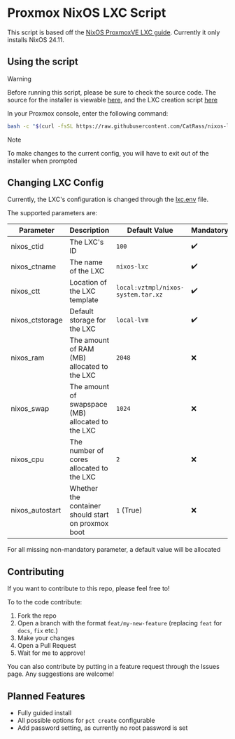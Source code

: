 # Proxmox NixOS LXC Script
This script is based off the [NixOS ProxmoxVE LXC guide](https://nixos.wiki/wiki/Proxmox_Linux_Container). Currently it only installs NixOS 24.11.

## Using the script
> [!WARNING] 
> Before running this script, please be sure to check the source code. The source for the installer is viewable [here](./install.sh), and the LXC creation script [here](./src/script.sh)

In your Proxmox console, enter the following command:
```bash
bash -c "$(curl -fsSL https://raw.githubusercontent.com/CatRass/nixos-lxc/refs/heads/main/install.sh)"
```
> [!NOTE]
>To make changes to the current config, you will have to exit out of the installer when prompted

## Changing LXC Config
Currently, the LXC's configuration is changed through the [lxc.env](./src/lxc.env) file.

The supported parameters are:

|Parameter|Description|Default Value|Mandatory|
|-|-|-|-|
nixos_ctid|The LXC's ID|`100`|✔️|
nixos_ctname|The name of the LXC|`nixos-lxc`|✔️|
nixos_ctt|Location of the LXC template|`local:vztmpl/nixos-system.tar.xz`|✔️|
nixos_ctstorage|Default storage for the LXC|`local-lvm`|✔️|
nixos_ram|The amount of RAM (MB) allocated to the LXC|`2048`|❌|
nixos_swap|The amount of swapspace (MB) allocated to the LXC|`1024`|❌|
nixos_cpu|The number of cores allocated to the LXC|`2`|❌|
nixos_autostart|Whether the container should start on proxmox boot|`1` (True)|❌|

For all missing non-mandatory parameter, a default value will be allocated

## Contributing
If you want to contribute to this repo, please feel free to! 

To to the code contribute:
1. Fork the repo
2. Open a branch with the format `feat/my-new-feature` (replacing `feat` for `docs`, `fix` etc.)
3. Make your changes
4. Open a Pull Request
5. Wait for me to approve!

You can also contribute by putting in a feature request through the Issues page. Any suggestions are welcome!

## Planned Features
- Fully guided install
- All possible options for `pct create` configurable
- Add password setting, as currently no root password is set